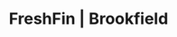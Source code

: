 ---
layout: place
title: "FreshFin | Brookfield"
permalink: /wisconsin/brookfield/freshfin-brookfield.html
stateAbbr: WI
stateName: Wisconsin
cityName: Brookfield
seo:
  name: "FreshFin | Brookfield"
  type: Restaurant
  links: null
description: "FreshFin | Brookfield serves delicious sushi in Brookfield, Wisconsin. Try fresh Japanese dishes for a great dining experience. "
place_id: ChIJdUSF-yMHBYgR7aL1NzAsSfE
photos:
  - name: >-
      places/ChIJdUSF-yMHBYgR7aL1NzAsSfE/photos/AeeoHcLnLt8s8ZwmXj1_NyZtuEC4YYYDrp2arN2yfi5olbbRCLM417UmLfUCB3cXddvuyonVsHoTh9MtJTSmv5i5elIvD4JcOsriRaYZVDDIyp9EGfKexA7DCFn3f91_AVa6O7YWVXuYzJ9nIiVzWu5VxsSybdnoMtWJ2fCzV9gubOST-9idwkjGSqitGwUPalAspdwhsHUlLxusOAzOOAgw5JoYPOpzlN1VCDTCFMgWf2spncdWp2xp3Igyk75C4ds3fc_i545dK5C_qeqIQLs0Kwemu6OkPhtab3KkHnpr3RKo8A
    widthPx: 3024
    heightPx: 4032
    authorAttributions:
      - displayName: FreshFin | Brookfield
        uri: https://maps.google.com/maps/contrib/113539317234076953614
        photoUri: >-
          https://lh3.googleusercontent.com/a-/ALV-UjVwX8ujfjJoR4vfBcQHGdx92JgI0DQ77r2NT6Qzqk9RCaYK0nGP=s100-p-k-no-mo
    flagContentUri: >-
      https://www.google.com/local/imagery/report/?cb_client=maps_api_places.places_api&image_key=!1e10!2sAF1QipM0dnn-0Ox_ZR5wJcfeCYEo_h7LfWSPFMT0NosS&hl=en-US
    googleMapsUri: >-
      https://www.google.com/maps/place//data=!3m4!1e2!3m2!1sAF1QipM0dnn-0Ox_ZR5wJcfeCYEo_h7LfWSPFMT0NosS!2e10!4m2!3m1!1s0x88050723fb854475:0xf1492c3037f5a2ed
  - name: >-
      places/ChIJdUSF-yMHBYgR7aL1NzAsSfE/photos/AeeoHcLshXYsOFEGCVWNeQ5fts7baJkdVoyehXflfXbFUVHwYjqKgp8mp8zPJMNeEYBDBuGcVkFm6zvfMtPAPoU7r-AQC9Zt6cqx8a0yvNffqN60swRIafH6AzG-LjBX3aydBJqj04lzZBrjwfONpH0YktqtSakfHrLijRAO7u3fOLc1WjTYOa8iIc2ul-oKguXFaa975bq1xOljWUnhXPi_Bc_kDbemHBqU9o_3Hw6Dq3XZjdHrPbKxCK6KNJIagU_hjprMz2WgA43sVaeKeerBYbieq8tCGGPgslYe1YLkmQ8HpA
    widthPx: 2048
    heightPx: 1298
    authorAttributions:
      - displayName: FreshFin | Brookfield
        uri: https://maps.google.com/maps/contrib/113539317234076953614
        photoUri: >-
          https://lh3.googleusercontent.com/a-/ALV-UjVwX8ujfjJoR4vfBcQHGdx92JgI0DQ77r2NT6Qzqk9RCaYK0nGP=s100-p-k-no-mo
    flagContentUri: >-
      https://www.google.com/local/imagery/report/?cb_client=maps_api_places.places_api&image_key=!1e10!2sAF1QipPhS7cKpgpWBYXCl1HJ3_VVUp8l216MlYbAH7fT&hl=en-US
    googleMapsUri: >-
      https://www.google.com/maps/place//data=!3m4!1e2!3m2!1sAF1QipPhS7cKpgpWBYXCl1HJ3_VVUp8l216MlYbAH7fT!2e10!4m2!3m1!1s0x88050723fb854475:0xf1492c3037f5a2ed
  - name: >-
      places/ChIJdUSF-yMHBYgR7aL1NzAsSfE/photos/AeeoHcLGhx-95V_Ai2tVBbtEbcVU8UWRUdDFuEXxNlAENldY9Ra-mnpJ4ZG37H8to-FkmOqArPAw1X4w9lfa9u5gJBVtZS0w9FXTgI2BwcqgMpI1_0Fnr19wwBMuaARaSEg6SUX0Iqdra8fhDylWn1y7sBFuqdRHRw8-czWr_3O7jqEXZKuHrDWtSSj-7IP37Kk0QzQOg-W9mUsBj9qew9KihoRIl1OPLsWMK7XXWupPOpFm8MCSGb9xnFUoNzMr29gMYbwkfYDprl5rIitNhKk0SAnTHMFaKeLlxy7ytCLzp0HB7hgAO5h6rA24BdSup9BiMFAGI72SJ0SD6UjzIVoL35AmLAeTaqeczQjPKqsFLruy_Q2rdp8OkUvA8BZ3OHiZ4EWr23yrAdNfh0FIve4oRmbyhaZs5cfSUjgjf7pbaAc
    widthPx: 3600
    heightPx: 4800
    authorAttributions:
      - displayName: Erich
        uri: https://maps.google.com/maps/contrib/117640245877801140549
        photoUri: >-
          https://lh3.googleusercontent.com/a/ACg8ocLPsofCBDxA-QLu-8C3JCAq4Co6wNWB_bmyTysq-LQT-32RBw=s100-p-k-no-mo
    flagContentUri: >-
      https://www.google.com/local/imagery/report/?cb_client=maps_api_places.places_api&image_key=!1e10!2sCIHM0ogKEICAgMDI-LChLQ&hl=en-US
    googleMapsUri: >-
      https://www.google.com/maps/place//data=!3m4!1e2!3m2!1sCIHM0ogKEICAgMDI-LChLQ!2e10!4m2!3m1!1s0x88050723fb854475:0xf1492c3037f5a2ed
  - name: >-
      places/ChIJdUSF-yMHBYgR7aL1NzAsSfE/photos/AeeoHcJCMbXSxg-2sC9B2mJol9P1wq1nWpvl1Ne-TvFDIojJwTqjy1fGnnZYeM_u4KUiMUrRTY_s4Olp8Y-QSNJIQSboyDlJtP8LrdjSN-Y4SwhDpKFLBaZPgIm5CNnCEGdVmJWXt7leyyDAxRFMz7g885NGzAhX8syen8sC6a06jFpq1MwnADJ-_oS6YP3FI4z9mIHe7KlGtZQzDcYGgn06xrpnD1ud4MKw_lhV27sS_RUK_fd2-JPHcS7ezDupkJrMgCBnne5su0PV6oOJwQkOLXNuDO1R7fWldEZnhpOp_MouIByBRQ5KZpGKeD03K_tJdQGD_I0VZm0O69xR2c4518D7-DBGSXjkJOTdrAncOd2ARMthNsIT4FuG46qHjHAqsDMg2166h226PZ6zPKSLQyEWq4FOWi1VX1EPNFlOs44fxw
    widthPx: 3000
    heightPx: 4000
    authorAttributions:
      - displayName: clarence seidler
        uri: https://maps.google.com/maps/contrib/100334909814006510196
        photoUri: >-
          https://lh3.googleusercontent.com/a/ACg8ocLaOYNBUe6aX1eAyhUvR408asuUNGJ5zF5f3vs7t8aKxDBliA=s100-p-k-no-mo
    flagContentUri: >-
      https://www.google.com/local/imagery/report/?cb_client=maps_api_places.places_api&image_key=!1e10!2sCIHM0ogKEICAgICjy_LLCA&hl=en-US
    googleMapsUri: >-
      https://www.google.com/maps/place//data=!3m4!1e2!3m2!1sCIHM0ogKEICAgICjy_LLCA!2e10!4m2!3m1!1s0x88050723fb854475:0xf1492c3037f5a2ed
  - name: >-
      places/ChIJdUSF-yMHBYgR7aL1NzAsSfE/photos/AeeoHcIUVm21JeyKPEBA1Aljs1z6B3fT10rGVjkpovmG3DwTgx5ZAEBsp09qx_fLxcZXHTA_ln0TB_U36FQ-niY1QmnyccbGo2JeRU5gHQZPZig-zZxFyM35icFyjNlHcjBW7J6R3Vg3_La1enJqpvceAsw94OSdFb-0G2aLOJpWpmnmFO16pfqSCjkinCWoxnjgkZEbpKDTkmfJTF95VaVUdlKqiA8M3w--q_TlzrZmDdhMPFSd7puitZuEMB8PxvIlbFYMpyXHFMAHlxFA9o8IWRZztcKof420A1uMgTv6Cc44-g
    widthPx: 960
    heightPx: 640
    authorAttributions:
      - displayName: FreshFin | Brookfield
        uri: https://maps.google.com/maps/contrib/113539317234076953614
        photoUri: >-
          https://lh3.googleusercontent.com/a-/ALV-UjVwX8ujfjJoR4vfBcQHGdx92JgI0DQ77r2NT6Qzqk9RCaYK0nGP=s100-p-k-no-mo
    flagContentUri: >-
      https://www.google.com/local/imagery/report/?cb_client=maps_api_places.places_api&image_key=!1e10!2sAF1QipM2dlay4W4d_YawhYvYpTCnwSwfE_1V_1w3hmmu&hl=en-US
    googleMapsUri: >-
      https://www.google.com/maps/place//data=!3m4!1e2!3m2!1sAF1QipM2dlay4W4d_YawhYvYpTCnwSwfE_1V_1w3hmmu!2e10!4m2!3m1!1s0x88050723fb854475:0xf1492c3037f5a2ed
  - name: >-
      places/ChIJdUSF-yMHBYgR7aL1NzAsSfE/photos/AeeoHcIWmEBHffOWLWlY2-V-ujl-yT5HzRJpTU1AAEEsqooyeE1g4PAZdt-SAzn_fU8eZH1hx5TIKXLZKyCC5qxFKQjYcqHK-zddSDBnR3w6sCUrhtn849LtbvcrvjbziP-JdkBNaIlmiDLeeS2Fojo9s7Qj1rrM-TMRE6X-famPbUfOqwj0HA_q4vaQs-AgpFN0fFKcYMsNYj6CbIaNTaGafcAB9qWKB-PqId-NlaVdIs04mdNcYCCmZFdFwETnfdmxgPVcYJL6A0OCugHOd5jM77xejrhOa5IBrf5_HrlY51LClQ
    widthPx: 2048
    heightPx: 1365
    authorAttributions:
      - displayName: FreshFin | Brookfield
        uri: https://maps.google.com/maps/contrib/113539317234076953614
        photoUri: >-
          https://lh3.googleusercontent.com/a-/ALV-UjVwX8ujfjJoR4vfBcQHGdx92JgI0DQ77r2NT6Qzqk9RCaYK0nGP=s100-p-k-no-mo
    flagContentUri: >-
      https://www.google.com/local/imagery/report/?cb_client=maps_api_places.places_api&image_key=!1e10!2sAF1QipPYhmMhHcPVI-VQ0Fw5p-o_g85yEjDpFGDw54J5&hl=en-US
    googleMapsUri: >-
      https://www.google.com/maps/place//data=!3m4!1e2!3m2!1sAF1QipPYhmMhHcPVI-VQ0Fw5p-o_g85yEjDpFGDw54J5!2e10!4m2!3m1!1s0x88050723fb854475:0xf1492c3037f5a2ed
  - name: >-
      places/ChIJdUSF-yMHBYgR7aL1NzAsSfE/photos/AeeoHcK3Ajne2VTlwJTF6ppr0h3KphbXSp8v50dE2666w0yprSt3pU_4U_y07a_DfeH7uX2ctFyXt6AksCzchknZ-bnoBbUY9-ygc5gJnzd8Nkbzbf6WXfGqVzkXnlKq_JMDN_TPDmcd4Mtvi43gdbeu0y1gyvpQw6VvNHw72G2Z4zqzZTqtYbRK-HggPeQsvCXOqgjS5G5b_CKmvPmzqCwYKd_s1aq7XSBMPRW_D83YBpud0qkYeAOKd9kXioOi68EsPs-QBFjXH9VttK2ZTw3E-g7MiwICRKbNDsUPXlTNEpevjA
    widthPx: 750
    heightPx: 906
    authorAttributions:
      - displayName: FreshFin | Brookfield
        uri: https://maps.google.com/maps/contrib/113539317234076953614
        photoUri: >-
          https://lh3.googleusercontent.com/a-/ALV-UjVwX8ujfjJoR4vfBcQHGdx92JgI0DQ77r2NT6Qzqk9RCaYK0nGP=s100-p-k-no-mo
    flagContentUri: >-
      https://www.google.com/local/imagery/report/?cb_client=maps_api_places.places_api&image_key=!1e10!2sAF1QipM30kfqs62PjlYK66V6xNOP6St2fuMo5KU873Cq&hl=en-US
    googleMapsUri: >-
      https://www.google.com/maps/place//data=!3m4!1e2!3m2!1sAF1QipM30kfqs62PjlYK66V6xNOP6St2fuMo5KU873Cq!2e10!4m2!3m1!1s0x88050723fb854475:0xf1492c3037f5a2ed
  - name: >-
      places/ChIJdUSF-yMHBYgR7aL1NzAsSfE/photos/AeeoHcJKC8iCJaH27Y0UWh5KpS7-pkBy9PCDvI0ZjrHhdT6KqgJnBFhBpX6TVUS-iN90UeTCcDtuHC-0hQ95DxB8LUa2zcG4Ogov2oDr1lvGea5IzLjIzkzAYApGyqh-LrMJSvcpSo3O7aDeFYTMr6w4Jyt1RJzn89M6zm6w0d8xFZosfZWni3eH7rgmD9XJu7khqitO6jGlCNql62PsCW-Cn0J-lf3w1XFn_eDMnYoTyMo-wU8Iss4qdXdWS2pNYxdKdyCsrczWX3q7jG0jX3qhaAICrd_ALDz1K3kyZ4bOIMwk33liDvshmpl98FFjZe6RZc40I0tfPGuPdjssVf-SpXSefO317eQXDgs6JkmLc46nZgjn2BGpDECgg-sa-rhSgyUW-uDaQXbjMH7hDzFDefYTscyVkoLUrMhA15V9imFbj24
    widthPx: 3024
    heightPx: 3024
    authorAttributions:
      - displayName: Mike Varga
        uri: https://maps.google.com/maps/contrib/113568957856294973260
        photoUri: >-
          https://lh3.googleusercontent.com/a-/ALV-UjXXaxnQXQv9GacHcEVcye932yU6McJ6FCIbvLcWUjGCCsUyh43vzg=s100-p-k-no-mo
    flagContentUri: >-
      https://www.google.com/local/imagery/report/?cb_client=maps_api_places.places_api&image_key=!1e10!2sCIHM0ogKEICAgMDwoKmxlAE&hl=en-US
    googleMapsUri: >-
      https://www.google.com/maps/place//data=!3m4!1e2!3m2!1sCIHM0ogKEICAgMDwoKmxlAE!2e10!4m2!3m1!1s0x88050723fb854475:0xf1492c3037f5a2ed
  - name: >-
      places/ChIJdUSF-yMHBYgR7aL1NzAsSfE/photos/AeeoHcLpH75YMH6VNFU1IrjQyzzNaqUcjrPZfdE0ByTkjQsOhq_gqqQIUTkfNL16UvSat9C07QQvsIRQV6VLrDDxMdHV4m6OK7XGQw-ebnBQVotLKMMsxxzq5hAW-BBoc2xcu4PImKehJw8_5i8y2LVTQhgtrNxMJmycjCRZw4L2LOphOnadbIHxCBLWGoJBnGpEtij4xhC6PPBQ-G_RQBvd9wPHCSdVl_XCl8i8lAquueJbIiGOkTr7kFto3S-HBE7w2tAPDpfFI6m_HSImvCH3aLpK4UvP5lV2g3hgZgg5lAiRQA
    widthPx: 750
    heightPx: 802
    authorAttributions:
      - displayName: FreshFin | Brookfield
        uri: https://maps.google.com/maps/contrib/113539317234076953614
        photoUri: >-
          https://lh3.googleusercontent.com/a-/ALV-UjVwX8ujfjJoR4vfBcQHGdx92JgI0DQ77r2NT6Qzqk9RCaYK0nGP=s100-p-k-no-mo
    flagContentUri: >-
      https://www.google.com/local/imagery/report/?cb_client=maps_api_places.places_api&image_key=!1e10!2sAF1QipNrn1W1RGdIjBtjkDMjRAbButx741Sev2Br4IBd&hl=en-US
    googleMapsUri: >-
      https://www.google.com/maps/place//data=!3m4!1e2!3m2!1sAF1QipNrn1W1RGdIjBtjkDMjRAbButx741Sev2Br4IBd!2e10!4m2!3m1!1s0x88050723fb854475:0xf1492c3037f5a2ed
  - name: >-
      places/ChIJdUSF-yMHBYgR7aL1NzAsSfE/photos/AeeoHcJHgvIBkyZoR9daVaFVPZQ1F24jRKDzuNkHFxgMoIYlS6O-a5acM-wAPXhL6TZpbglSkhHyHW9UYnkSQsPtW03TVi9IJ2Scc8vQ1Gv_uOAU4z33Z-imB6jMhW9O7eTAud76r8S_SdaXjwq_tanxVL4OwXJENe-Arux1KZquF1l6Txdn_t2xdrAdJqevTwn0u0VlWRsYmVF2nAz3YDMT1jkR-pHhI_nefhzL5oOnLawbAAOLc-2ga1yAOfLYmSHRjbm8DBqYMFElB71PRbuP7Jvkn-dlLG4Nw6BcVIB_aE17ce-bOm8pZ1fgmAWwgwFRali7WUWFNJk7YqTx0S1jLL_UK5fb8co_M49sK0swxNzTji2izYnogO7mZblOrAJxFlu-6a72bBZogbAVTCN5LQJojOJyR2LR_dXXa_p2HXMRMTM5
    widthPx: 4032
    heightPx: 2268
    authorAttributions:
      - displayName: Ben Van Raalte
        uri: https://maps.google.com/maps/contrib/114462646766513539420
        photoUri: >-
          https://lh3.googleusercontent.com/a-/ALV-UjWd0suyLWi0fXdt5CaeSmB2WewwYaKhCW5axIySHNF9Q6xCVVpTSg=s100-p-k-no-mo
    flagContentUri: >-
      https://www.google.com/local/imagery/report/?cb_client=maps_api_places.places_api&image_key=!1e10!2sCIHM0ogKEICAgIDFn5iJ0AE&hl=en-US
    googleMapsUri: >-
      https://www.google.com/maps/place//data=!3m4!1e2!3m2!1sCIHM0ogKEICAgIDFn5iJ0AE!2e10!4m2!3m1!1s0x88050723fb854475:0xf1492c3037f5a2ed
address: 240 N Lord St, Brookfield, WI 53045, USA
street: 240 N Lord St
city: Brookfield
state: WI
zip: '53045'
country: USA
neighborhood: null
latitude: '43.034330'
longitude: '-88.164743'
accessibility_options:
  wheelchairAccessibleParking: true
  wheelchairAccessibleEntrance: true
  wheelchairAccessibleRestroom: true
  wheelchairAccessibleSeating: true
business_status: OPERATIONAL
name: FreshFin | Brookfield
google_maps_links:
  directionsUri: >-
    https://www.google.com/maps/dir//''/data=!4m7!4m6!1m1!4e2!1m2!1m1!1s0x88050723fb854475:0xf1492c3037f5a2ed!3e0
  placeUri: https://maps.google.com/?cid=17386476422049407725
  writeAReviewUri: >-
    https://www.google.com/maps/place//data=!4m3!3m2!1s0x88050723fb854475:0xf1492c3037f5a2ed!12e1
  reviewsUri: >-
    https://www.google.com/maps/place//data=!4m4!3m3!1s0x88050723fb854475:0xf1492c3037f5a2ed!9m1!1b1
  photosUri: >-
    https://www.google.com/maps/place//data=!4m3!3m2!1s0x88050723fb854475:0xf1492c3037f5a2ed!10e5
primary_type: Restaurant
opening_hours:
  regular: null
  current: null
secondary_opening_hours:
  regular:
    weekdayDescriptions: null
    type: null
  current:
    weekdayDescriptions: null
    type: null
phone: null
price_level: null
price_range: null
rating: null
rating_count: 0
website: null
reviews: null
parking_options: null
payment_options: null
allow_dogs: null
curbside_pickup: null
delivery: null
dine_in: null
good_for_children: null
good_for_groups: null
good_for_sports: null
live_music: null
menu_for_children: null
outdoor_seating: null
reservable: null
restroom: null
serves_beer: null
serves_breakfast: null
serves_brunch: null
serves_cocktails: null
serves_coffee: null
serves_dinner: null
serves_dessert: null
serves_lunch: null
serves_vegetarian_food: null
serves_wine: null
takeout: null
update_category: essentials
summary: null

---